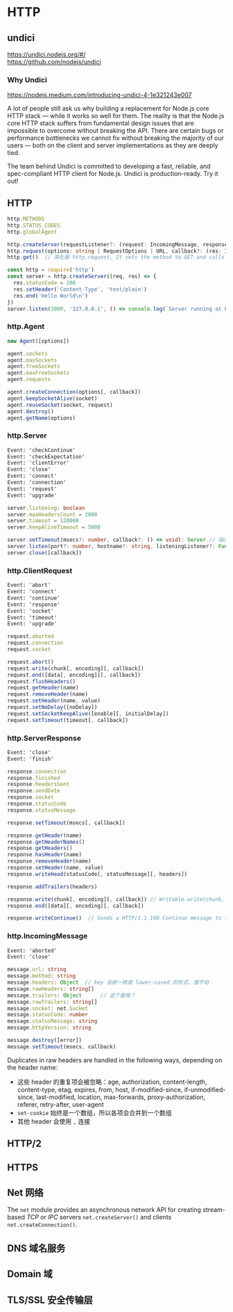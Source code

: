 # HTTP


## undici

https://undici.nodejs.org/#/  
https://github.com/nodejs/undici  


### Why Undici

https://nodejs.medium.com/introducing-undici-4-1e321243e007

A lot of people still ask us why building a replacement for Node.js core HTTP stack — while it works so well for them. The reality is that the Node.js core HTTP stack suffers from fundamental design issues that are impossible to overcome without breaking the API. There are certain bugs or performance bottlenecks we cannot fix without breaking the majority of our users — both on the client and server implementations as they are deeply tied.

The team behind Undici is committed to developing a fast, reliable, and spec-compliant HTTP client for Node.js. Undici is production-ready. Try it out!






## HTTP

```ts
http.METHODS
http.STATUS_CODES
http.globalAgent

http.createServer(requestListener?: (request: IncomingMessage, response: ServerResponse) => void): Server
http.request(options: string | RequestOptions | URL, callback?: (res: IncomingMessage) => void): ClientRequest
http.get()  // 简化版 http.request, It sets the method to GET and calls req.end() automatically.
```

```js
const http = require('http')
const server = http.createServer((req, res) => {
  res.statusCode = 200
  res.setHeader('Content-Type', 'text/plain')
  res.end('Hello World\n')
})
server.listen(3000, '127.0.0.1', () => console.log(`Server running at http://...`))
```

### http.Agent

```js
new Agent([options])

agent.sockets
agent.maxSockets
agent.freeSockets
agent.maxFreeSockets
agent.requests

agent.createConnection(options[, callback])
agent.keepSocketAlive(socket)
agent.reuseSocket(socket, request)
agent.destroy()
agent.getName(options)
```

### http.Server

```txt
Event: 'checkContinue'
Event: 'checkExpectation'
Event: 'clientError'
Event: 'close'
Event: 'connect'
Event: 'connection'
Event: 'request'
Event: 'upgrade'
```

```ts
server.listening: boolean
server.maxHeadersCount = 2000
server.timeout = 120000
server.keepAliveTimeout = 5000

server.setTimeout(msecs?: number, callback?: () => void): Server // 指定超时时间和超时处理函数
server.listen(port?: number, hostname?: string, listeningListener?: Function): Server // +8 overloads
server.close([callback])
```

### http.ClientRequest

```txt
Event: 'abort'
Event: 'connect'
Event: 'continue'
Event: 'response'
Event: 'socket'
Event: 'timeout'
Event: 'upgrade'
```

```js
request.aborted
request.connection
request.socket

request.abort()
request.write(chunk[, encoding][, callback])
request.end([data[, encoding]][, callback])
request.flushHeaders()
request.getHeader(name)
request.removeHeader(name)
request.setHeader(name, value)
request.setNoDelay([noDelay])
request.setSocketKeepAlive([enable][, initialDelay])
request.setTimeout(timeout[, callback])
```

### http.ServerResponse

```txt
Event: 'close'
Event: 'finish'
```

```js
response.connection
response.finished
response.headersSent
response.sendDate
response.socket
response.statusCode
response.statusMessage

response.setTimeout(msecs[, callback])

response.getHeader(name)
response.getHeaderNames()
response.getHeaders()
response.hasHeader(name)
response.removeHeader(name)
response.setHeader(name, value)
response.writeHead(statusCode[, statusMessage][, headers])

response.addTrailers(headers)

response.write(chunk[, encoding][, callback]) // Writable.write(chunk, encoding, cb): boolean
response.end([data][, encoding][, callback])

response.writeContinue()  // Sends a HTTP/1.1 100 Continue message to the client, indicating that the request body should be sent.
```

### http.IncomingMessage

```txt
Event: 'aborted'
Event: 'close'
```

```ts
message.url: string
message.method: string
message.headers: Object  // key 会统一转成 lower-cased 的形式，值不动
message.rawHeaders: string[]
message.trailers: Object      // 这个是啥？
message.rawTrailers: string[]
message.socket: net.Socket
message.statusCode: number
message.statusMessage: string
message.httpVersion: string

message.destroy([error])
message.setTimeout(msecs, callback)
```

Duplicates in raw headers are handled in the following ways, depending on the header name:
  * 这些 header 的重复项会被忽略：age, authorization, content-length, content-type, etag, expires, from, host, if-modified-since, if-unmodified-since, last-modified, location, max-forwards, proxy-authorization, referer, retry-after, user-agent
  * `set-cookie` 始终是一个数组，所以各项会合并到一个数组
  * 其他 header 会使用 `,` 连接


## HTTP/2


## HTTPS


## Net 网络

The `net` module provides an asynchronous network API for creating stream-based _TCP_ or _IPC_ servers `net.createServer()` and clients `net.createConnection()`.


## DNS 域名服务


## Domain 域


## TLS/SSL 安全传输层





<style>
  td:first-Child { color: red; }
  h2 a { text-decoration: none; }
</style>

<script>
  // typescript 高亮增强
  var methodReg = /\.(\w+)\(/g;
  var classReg = /(\s)([A-Z]\w+)/g;

  var ts = document.querySelectorAll('.lang-ts');
  ts.forEach(function (frag) {
    var text = frag.innerHTML;
    text = text.replace(methodReg, '.<span style="color: #900;">$1</span>(')
               .replace(classReg, '$1<span style="color: #090;">$2</span>');
    frag.innerHTML = text;
  });
</script>
